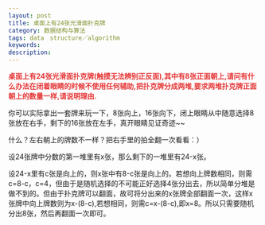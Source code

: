 ```yaml
---
layout: post
title: 桌面上有24张光滑面扑克牌
category: 数据结构与算法
tags: data　structure／algorithm
keywords: 
description: 
---
```


**<span
style="color:#e53333;">桌面上有24张光滑面扑克牌(触摸无法辨别正反面),其中有8张正面朝上,请问有什么办法在闭着眼睛的时候不使用任何辅助,把扑克牌分成两堆,要求两堆扑克牌正面朝上的数量一样,请说明理由.</span>**

 

你可以实际拿出一套牌来玩一下，8张向上，16张向下，闭上眼睛从中随意选择8张放在右手，剩下的16张放在左手，真开眼睛见证奇迹\~\~

什么？左右朝上的牌数不一样？把右手里的拍全翻一次看看：）

 

设24张牌中分数的第一堆里有x张，那么剩下的一堆里有24-x张。

设24-x里有c张是向上的，则x张中有8-c张是向上的。若想向上牌数相同，则需c=8-c，c=4，但由于是随机选择的不可能正好选择4张分出去，所以简单分堆是做不到的。但由于扑克牌可以翻面，故可将分出来的x张牌全部翻面一次，这样x张牌中向上牌数则为x-(8-c),若想相同，则需c=x-(8-c),即x=8。所以只需要随机分出8张，然后再翻面一次即可。









